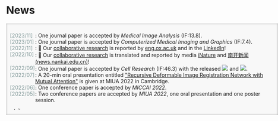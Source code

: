 # <i class="fas fa-rss "></i> News

<head>
	<title>Events</title>
	<style>
		.bottom_box {
			background-color: #F8F8F8;
			box-shadow: inset 0px 0px 5px -0.5px #888;
		}
		ul.events {
			list-style-type: none;
			width: auto; 
			padding: 10px;
			height: 200px; 
			overflow: auto; 
		}
		ul.events li {
			font-weight: normal;
			align-items: left;
			position: relative;
			padding-left: 68px;
		}
		ul.events li:before {
			content: attr(data-date) "";
			font-weight: normal;
			color: #809898;
			position: absolute;
			left: 0px;
		}
	</style>
</head>

<body>
<div class="bottom_box" style="position: absolute; z-index: 0;">
	<ul class="events">
		<li data-date="[2023/11]">: One journal paper is accepted by <i>Medical Image Analysis</i> (IF:13.8).</li>
		<li data-date="[2023/01]">: One journal paper is accepted by <i>Computerized Medical Imaging and Graphics</i> (IF:7.4).</li>
		<li data-date="[2022/11]">: 🎉 Our <a href="/#c-computational-biology-and-bioinformatics">collaborative research</a> is reported by <a href="https://eng.ox.ac.uk/case-studies/artificial-intelligence-and-big-data-help-rapid-screening-antibodies">eng.ox.ac.uk</a> and in the <a href="https://www.linkedin.com/posts/engineering-science-university-of-oxford_nearly-two-and-a-half-years-into-the-covid-activity-6996775726351818752-AjOr">LinkedIn</a>!</li>
		<li data-date="[2022/10]">: 🎉 Our <a href="/#c-computational-biology-and-bioinformatics">collaborative research</a> is translated and reported by media <a href="https://mp.weixin.qq.com/s/fDeRXs8Cq0L_LzYvZlI1iA">iNature</a> and <a href="http://news.nankai.edu.cn/ywsd/system/2022/10/12/030053111.shtml">南开新闻 (news.nankai.edu.cn)</a>!</li>
		<li data-date="[2022/09]">: One journal paper is accepted by <i>Cell Research </i> (IF:46.3) with the released <a href="https://github.com/jianqingzheng/XBCR-net"><img src="https://img.shields.io/github/stars/jianqingzheng/XBCR-net?style=social&label=Code+★" /></a> and <a href="https://colab.research.google.com/github/jianqingzheng/XBCR-net/blob/main/XBCR_net.ipynb"><img src="https://colab.research.google.com/assets/colab-badge.svg" /></a>.</li>
		<li data-date="[2022/07]">: A 20-min oral presentation entitled <a href="https://link.springer.com/chapter/10.1007/978-3-031-12053-4_6">"Recursive Deformable Image Registration Network with Mutual Attention"</a> is given at MIUA 2022 in Cambridge.</li>
		<li data-date="[2022/06]">: One conference paper is accepted by <i>MICCAI 2022</i>.</li>
		<li data-date="[2022/05]">: Two conference papers are accepted by <i>MIUA 2022</i>, one oral presentation and one poster session.</li>

	</ul>
</div>
</body>